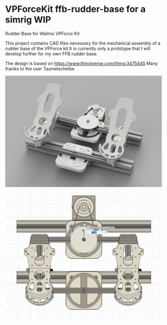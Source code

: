 # VPForceKit ffb-rudder-base for a simrig WIP
Rudder Base for Walmis VPForce Kit

This project contains CAD files necessary for the mechanical assembly of a rudder base of the VPForce kit
It is currently only a prototype that I will develop further for my own FFB rudder base.

The design is based on https://www.thingiverse.com/thing:3475445
Many thanks to the user Taumelscheibe

![image](assembly.png)

![image](assembly.gif)
